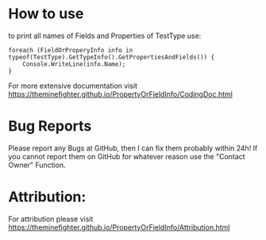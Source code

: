 # How to use
to print all names of Fields and Properties of TestType use:

    foreach (FieldOrProperyInfo info in typeof(TestType).GetTypeInfo().GetPropertiesAndFields()) {
    	Console.WriteLine(info.Name);
    }
For more extensive documentation visit https://theminefighter.github.io/PropertyOrFieldInfo/CodingDoc.html
# Bug Reports
Please report any Bugs at GitHub, then I can fix them probably within 24h! If you cannot report them on GitHub for whatever reason use the "Contact Owner" Function.
# Attribution:
For attribution please visit https://theminefighter.github.io/PropertyOrFieldInfo/Attribution.html
